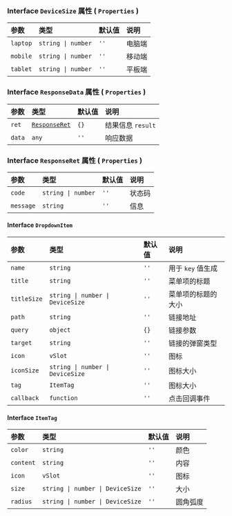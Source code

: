 ### Interface `DeviceSize` 属性 ( `Properties` )

| 参数 | 类型 | 默认值 | 说明
| :---- | :---- | :---- | :----
| `laptop` | `string \| number` | `''` | 电脑端
| `mobile` | `string \| number` | `''` | 移动端
| `tablet` | `string \| number` | `''` | 平板端

### Interface `ResponseData` 属性 ( `Properties` )

| 参数 | 类型 | 默认值 | 说明
| :---- | :---- | :---- | :----
| `ret` | [`ResponseRet`](./README.md) | `{}` | 结果信息 `result`
| `data` | `any` | `''` | 响应数据

### Interface `ResponseRet` 属性 ( `Properties` )

| 参数 | 类型 | 默认值 | 说明
| :---- | :---- | :---- | :----
| `code` | `string \| number` | `''` | 状态码
| `message` | `string` | `''` | 信息

#### Interface `DropdownItem`

| 参数 | 类型 | 默认值 | 说明
| :---- | :---- | :---- | :----
| `name` | `string` | `''` | 用于 `key` 值生成
| `title` | `string` | `''` | 菜单项的标题
| `titleSize` | `string \| number \| DeviceSize` | `''` | 菜单项的标题的大小
| `path` | `string` | `''` | 链接地址
| `query` | `object` | `{}` | 链接参数
| `target` | `string` | `''` | 链接的弹窗类型
| `icon` | `vSlot` | `''` | 图标
| `iconSize` | `string \| number \| DeviceSize` | `''` | 图标大小
| `tag` | `ItemTag` | `''` | 图标大小
| `callback` | `function` | `''` | 点击回调事件

#### Interface `ItemTag`

| 参数 | 类型 | 默认值 | 说明
| :---- | :---- | :---- | :----
| `color` | `string` | `''` | 颜色
| `content` | `string` | `''` | 内容
| `icon` | `vSlot` | `''` | 图标
| `size` | `string \| number \| DeviceSize` | `''` | 大小
| `radius` | `string \| number \| DeviceSize` | `''` | 圆角弧度
